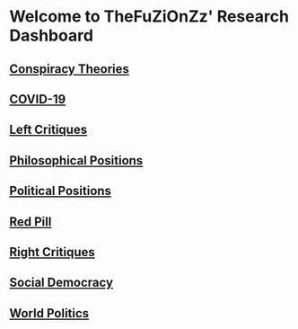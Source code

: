 # Welcome to TheFuZiOnZz' Research Dashboard
## [Conspiracy Theories](Conspiracy%20Theories/Conspiracy%20Theories)  
## [COVID-19](COVID-19/COVID-19)  
## [Left Critiques](Left%20Critiques/Left%20Critiques)  
## [Philosophical Positions](Philosophical%20Positions/Philosophical%20Positions)  
## [Political Positions](Political%20Positions)  
## [Red Pill](Red%20Pill/Red%20Pill)  
## [Right Critiques](Right%20Critiques/Right%20Critiques)    
## [Social Democracy](Social%20Democracy/Social%20Democracy)  
## [World Politics](World%20Politics/World%20Politics)  